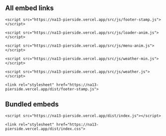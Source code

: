 
## All embed links

```
<script src="https://na13-pierside.vercel.app/src/js/footer-stamp.js"></script>
```

```
<script src="https://na13-pierside.vercel.app/src/js/loader-anim.js"></script>
```

```
<script src="https://na13-pierside.vercel.app/src/js/menu-anim.js"></script>
```

```
<script src="https://na13-pierside.vercel.app/src/js/weather-min.js"></script>
```

```
<script src="https://na13-pierside.vercel.app/src/js/weather.js"></script>
```

```
<link rel="stylesheet" href="https://na13-pierside.vercel.app/dist/footer-stamp.js">
```



## Bundled embeds

```
<script src="https://na13-pierside.vercel.app/dist/index.js"></script>
```

```
<link rel="stylesheet" href="https://na13-pierside.vercel.app/dist/index.css">
```
